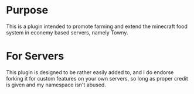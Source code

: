 # Purpose
  This is a plugin intended to promote farming and extend the minecraft food system in econemy based servers, namely Towny.

# For Servers
  This plugin is designed to be rather easily added to, and I do endorse forking it for custom features on your own servers, so long as proper credit is given and my namespace isn't abused.
